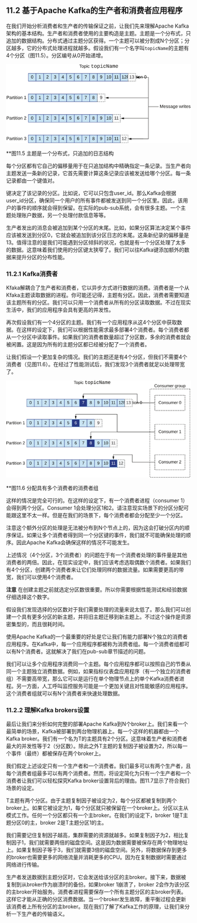 ## 11.2 基于Apache Kafka的生产者和消费者应用程序

在我们开始分析消费者和生产者的传输保证之前，让我们先来理解Apache Kafka架构的基本结构。生产者和消费者使用的主要构造是主题。主题是一个分布式，只追加的数据结构。分布式通过主题分区获得。一个主题可以被分割成N个分区；分区越多，它的分布式处理进程就越多。假设我们有一个名字叫`topicName`的主题有4个分区（图11.5）。分区编号从0开始递增。

![11.5](11-5.svg)

**图11.5 主题是一个分布式，只追加的日志结构

每个分区都有它自己的偏移量用于在只追加结构中精确指定一条记录。当生产者向主题发送一条新的记录，它首先需要计算这条记录应该被发送给哪个分区。每一条记录都由一个键值对。

键决定了该记录的分区。比如说，它可以只包含user_id。那么Kafka会根据user_id分区，确保同一个用户的所有事件都被发送到同一个分区里。因此，该用户的事件的顺序就会得到保留。在实际的pub-sub系统，会有很多主题。一个主题处理账户数据，另一个处理付款信息等等。

生产者发出的消息会被追加到某个分区的末尾。比如，如果分区算法决定某个事件应该被发送到分区0，它就会被追加到该分区日志的末尾。这条新纪录的偏移量是13。值得注意的是我们可能遇到分区倾斜的状况，也就是有一个分区处理了太多的数据。这意味着我们使用的分区键太狭窄了。我们可以往Kafka键添加额外的数据来提升分区的分布性能。


### 11.2.1 Kafka消费者

Kfaka解耦合了生产者和消费者，它以异步方式进行数据的消费。消费者是一个从Kfaka主题读取数据的进程。你可能还记得，主题有分区。因此，消费者需要知道该主题所有的分区。我们可以只用一个消费者从所有的分区读取数据。不过在现实生活中，我们的应用程序会具有更高的并发性。

再次假设我们有一个4分区的主题。我们有一个应用程序从这4个分区中获取数据。在这样的设定下，我们可以根据性能需求最多部署4个消费者。每个消费者都从一个分区中读取事件。如果我们的消费者数量超过了分区数，多余的消费者就会被闲置。这是因为所有的主题分区都已经被分配了一个消费者。

让我们假设一个更加复杂的情况。我们的主题还是有4个分区，但我们不需要4个消费者（见图11.6）。在经过了性能测试后，我们发现3个消费者就足以处理带宽了。

![11.6](11-6.svg)

**图11.6 分配具有多个消费者的消费者组

这样的情况是完全可行的。在这样的设定下，有一个消费者进程（consumer 1）会得到两个分区。Consumer 1会处理分区1和2。请注意现实场景下的分区分配可能跟这里不太一样。但是在我们的场景下，每个消费者都会分配至少一个分区。

注意这个额外分区的处理是无法被分布到N个节点上的，因为这会打破分区内的顺序保证。如果让多个消费者得到同一个分区键的事件，我们就不可能确保处理的顺序。因此Apache Kafka会确保这样的情况不可能发生。

上述情况（4个分区，3个消费者）的问题在于有一个消费者处理的事件量是其他消费者的两倍。因此，在现实设定中，我们应该考虑选取偶数个消费者。如果我们有4个分区，创建两个消费者来让它们处理同样的数据流量。如果需要更高的带宽，我们可以使用4个消费者。

**注意** 在创建主题之前就选定分区数很重要。所以你需要根据性能测试和经验数据仔细选择这个数字。

假设我们发现选择的分区数对于我们需要处理的流量来说太低了。那么我们可以创建一个具有更多分区的新主题，并将旧主题迁移到新主题上。不过这个操作是资源密集型的，而且很耗时间。

使用Apache Kafka的一个最重要的好处是它让我们有能力部署N个独立的消费者应用程序。在Kafka中，每一个应用程序都被称为消费者组。每一个消费者组都可以有N个消费者。这就解决了我们在pub-sub章节描述的问题。

我们可以让多个应用程序消费同一个主题。每个应用程序都可以按照自己的节奏从同一个主题独立消费数据。例如，如果指标仪表盘应用程序（有一个独立的消费者组）不需要高带宽，那么它可以是运行在单个物理节点上的单个Kafka消费者进程。另一方面，人工呼叫监控服务可能是一个更加关键且对性能敏感的应用程序。这个消费者组就可以有N个消费者来快速处理数据。


### 11.2.2 理解Kafka brokers设置

最后让我们来分析如何完整的部署Apache Kafka到N个broker上。我们来看一个最简单的场景，Kafka被部署到两台物理机器上。每一个这样的机器都由一个Kafka broker。我们有一个名为T的主题具有2个分区。这意味着生产者和消费者最大的并发性等于2（分区数）。除此之外T主题的复制因子被设置为2，所以每一个事件（最终）都被保存在两个broker上。

我们假定上述设定只有一个生产者和一个消费者。我们最多可以有两个生产者，且每个消费者组最多可以有两个消费者。然而，将设定简化为只有一个生产者和一个消费者让我们可以轻松探究Kafka broker设置背后的理由。图11.7显示了符合我们场景的设定。

T主题有两个分区。由于主题复制因子被设定为2，每个分区都被复制到两个broker上。如果它被设定为1，每个分区就只被保留在一个broker上。分区以主从模式工作。任何一个分区都只有一个主broker。在我们的设定下，broker 1是T主题分区0的主，broker 2是T主题分区1的主。

我们需要记住复制因子越高，集群需要的资源就越多。如果复制因子为2，相比复制因子1，我们就需要两倍的磁盘空间。这是因为数据需要被保存在两个物理地址上。如果复制因子等于3，我们就需要3倍的磁盘空间。另外，将数据保存到更多的broker也需要更多的网络流量并消耗更多的CPU。因为在复制数据时需要通过网络进行传输。

生产者发送数据到主题分区时，它会发送给该分区的主broker。接下来，数据被复制到从broker作为崩溃时的备份。如果broker 1崩溃了，broker 2会作为该分区的主broker开始服务。消费者进程需要保存一个所有主题分区的主broker列表。这样它才能从正确的分区消费数据。当一个broker发生故障，重平衡过程会更新该消费者上所有分区的主broker。现在我们了解了Kafka工作的原理，让我们来分析一下生产者的传输语义。